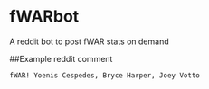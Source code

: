 # fWARbot
A reddit bot to post fWAR stats on demand

##Example reddit comment

`fWAR! Yoenis Cespedes, Bryce Harper, Joey Votto`
